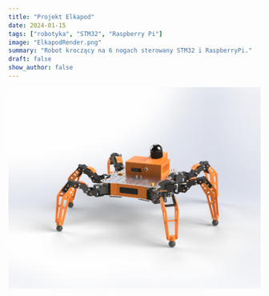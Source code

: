 ```yaml
---
title: "Projekt Elkapod"
date: 2024-01-15
tags: ["robotyka", "STM32", "Raspberry Pi"]
image: "ElkapodRender.png"
summary: "Robot kroczący na 6 nogach sterowany STM32 i RaspberryPi."
draft: false
show_author: false
---
```


![](/images/ElkapodRender.png)
